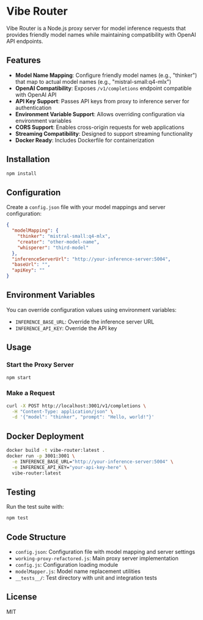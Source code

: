 


# Vibe Router

Vibe Router is a Node.js proxy server for model inference requests that provides friendly model names while maintaining compatibility with OpenAI API endpoints.

## Features

- **Model Name Mapping**: Configure friendly model names (e.g., "thinker") that map to actual model names (e.g., "mistral-small:q4-mlx")
- **OpenAI Compatibility**: Exposes `/v1/completions` endpoint compatible with OpenAI API
- **API Key Support**: Passes API keys from proxy to inference server for authentication
- **Environment Variable Support**: Allows overriding configuration via environment variables
- **CORS Support**: Enables cross-origin requests for web applications
- **Streaming Compatibility**: Designed to support streaming functionality
- **Docker Ready**: Includes Dockerfile for containerization

## Installation

```bash
npm install
```

## Configuration

Create a `config.json` file with your model mappings and server configuration:

```json
{
  "modelMapping": {
    "thinker": "mistral-small:q4-mlx",
    "creator": "other-model-name",
    "whisperer": "third-model"
  },
  "inferenceServerUrl": "http://your-inference-server:5004",
  "baseUrl": "",
  "apiKey": ""
}
```

## Environment Variables

You can override configuration values using environment variables:

- `INFERENCE_BASE_URL`: Override the inference server URL
- `INFERENCE_API_KEY`: Override the API key

## Usage

### Start the Proxy Server

```bash
npm start
```

### Make a Request

```bash
curl -X POST http://localhost:3001/v1/completions \
  -H "Content-Type: application/json" \
  -d '{"model": "thinker", "prompt": "Hello, world!"}'
```

## Docker Deployment

```bash
docker build -t vibe-router:latest .
docker run -p 3001:3001 \
  -e INFERENCE_BASE_URL="http://your-inference-server:5004" \
  -e INFERENCE_API_KEY="your-api-key-here" \
  vibe-router:latest
```

## Testing

Run the test suite with:

```bash
npm test
```

## Code Structure

- `config.json`: Configuration file with model mapping and server settings
- `working-proxy-refactored.js`: Main proxy server implementation
- `config.js`: Configuration loading module
- `modelMapper.js`: Model name replacement utilities
- `__tests__/`: Test directory with unit and integration tests

## License

MIT

